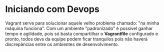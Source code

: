 # Iniciando com Devops

Vagrant serve para solucionar aquele velho problema chamado: "na minha máquina funciona". 
Com um ambiente "padronizado" é possível ganhar tempo e agilidade, pois só basta compartilhar o __Vagrantfile__ configurado e pronto, todos devs da equipe podem ficar tranquilos pois não haverá discrepâncias entre os ambientes de desenvolvimento.

